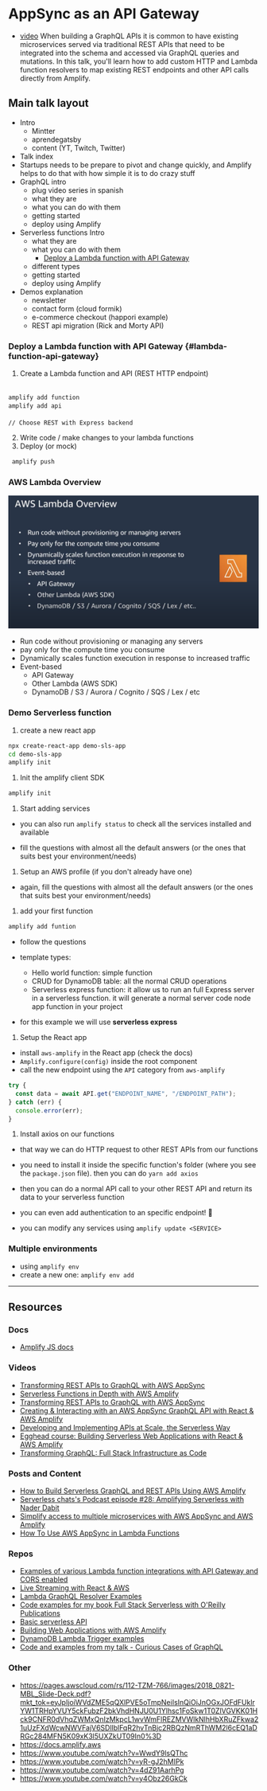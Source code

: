 # AppSync as an API Gateway

- [video](https://youtu.be/FVYqbM3JIWU?t=4534)
When building a GraphQL APIs it is common to have existing microservices served via traditional REST APIs that need to be integrated into the schema and accessed via GraphQL queries and mutations. In this talk, you'll learn how to add custom HTTP and Lambda function resolvers to map existing REST endpoints and other API calls directly from Amplify.

## Main talk layout

- Intro
  - Mintter
  - aprendegatsby
  - content (YT, Twitch, Twitter)
- Talk index
- Startups needs to be prepare to pivot and change quickly, and Amplify helps to do that with how simple it is to do crazy stuff
- GraphQL intro
  - plug video series in spanish
  - what they are
  - what you can do with them
  - getting started
  - deploy using Amplify
- Serverless functions Intro
  - what they are
  - what you can do with them
    - [Deploy a Lambda function with API Gateway](#lambda-function-api-gateway)
  - different types
  - getting started
  - deploy using Amplify
- Demos explanation
  - newsletter
  - contact form (cloud formik)
  - e-commerce checkout (happori example)
  - REST api migration (Rick and Morty API)

### Deploy a Lambda function with API Gateway {#lambda-function-api-gateway}

1. Create a Lambda function and API (REST HTTP endpoint)

```bash

amplify add function
amplify add api

// Choose REST with Express backend
```

2. Write code / make changes to your lambda functions
3. Deploy (or mock)

```bash
 amplify push
```

### AWS Lambda Overview

![Lambda Overview](./assets/lambda-overview.png)

- Run code without provisioning or managing any servers
- pay only for the compute time you consume
- Dynamically scales function execution in response to increased traffic
- Event-based
  - API Gateway
  - Other Lambda (AWS SDK)
  - DynamoDB / S3 / Aurora / Cognito / SQS / Lex / etc

### Demo Serverless function

1. create a new react app

```bash
npx create-react-app demo-sls-app
cd demo-sls-app
amplify init
```

1. Init the amplify client SDK

```bash
amplify init
```

1. Start adding services

- you can also run `amplify status` to check all the services installed and available

- fill the questions with almost all the default answers (or the ones that suits best your environment/needs)

1. Setup an AWS profile (if you don't already have one)

- again, fill the questions with almost all the default answers (or the ones that suits best your environment/needs)

1. add your first function

```bash
amplify add funtion
```

- follow the questions
- template types:

  - Hello world function: simple function
  - CRUD for DynamoDB table: all the normal CRUD operations
  - Serverless express function: it allow us to run an full Express server in a serverless function. it will generate a normal server code node app function in your project

- for this example we will use **serverless express**

1. Setup the React app

- install `aws-amplify` in the React app (check the docs)
- `Amplify.configure(config)` inside the root component
- call the new endpoint using the `API` category from `aws-amplify`

```js
try {
  const data = await API.get("ENDPOINT_NAME", "/ENDPOINT_PATH");
} catch (err) {
  console.error(err);
}
```

1. Install axios on our functions

- that way we can do HTTP request to other REST APIs from our functions
- you need to install it inside the specific function's folder (where you see the `package.json` file). then you can do `yarn add axios`
- then you can do a normal API call to your other REST API and return its data to your serverless function

- you can even add authentication to an specific endpoint! 🤯
- you can modify any services using `amplify update <SERVICE>`

### Multiple environments

- using `amplify env`
- create a new one: `amplify env add`

---

## Resources

### Docs

- [Amplify JS docs](https://docs.amplify.aws/start/q/integration/js)

### Videos

- [Transforming REST APIs to GraphQL with AWS AppSync](https://www.youtube.com/watch?v=4dZ91AarhPg)
- [Serverless Functions in Depth with AWS Amplify](https://www.youtube.com/watch?v=y4Obz26GkCk)
- [Transforming REST APIs to GraphQL with AWS AppSync](https://www.youtube.com/watch?v=4dZ91AarhPg)
- [Creating & Interacting with an AWS AppSync GraphQL API with React & AWS Amplify](https://www.youtube.com/watch?v=pZ61oDwrCK0)
- [Developing and Implementing APIs at Scale, the Serverless Way](https://www.youtube.com/watch?v=v9USkR6HTug)
- [Egghead course: Building Serverless Web Applications with React & AWS Amplify](https://egghead.io/courses/building-serverless-web-applications-with-react-aws-amplify)
- [Transforming GraphQL: Full Stack Infrastructure as Code](https://www.youtube.com/watch?v=yR-gJ2hMIPk)

### Posts and Content

- [How to Build Serverless GraphQL and REST APIs Using AWS Amplify](https://code.tutsplus.com/tutorials/how-to-build-serverless-graphql-and-rest-apis-using-aws-amplify--cms-31873)
- [Serverless chats's Podcast episode #28: Amplifying Serverless with Nader Dabit](https://www.serverlesschats.com/28)
- [Simplify access to multiple microservices with AWS AppSync and AWS Amplify](https://aws.amazon.com/blogs/mobile/appsync-microservices/)
- [How To Use AWS AppSync in Lambda Functions](https://janhesters.com/how-to-use-aws-appsync-in-lambda-functions/)

### Repos

- [Examples of various Lambda function integrations with API Gateway and CORS enabled](https://github.com/dabit3/api-gateway-lambda-in-various-runtimes)
- [Live Streaming with React & AWS](https://github.com/dabit3/react-aws-live-streaming)
- [Lambda GraphQL Resolver Examples](https://github.com/dabit3/lambda-graphql-resolver-examples)
- [Code examples for my book Full Stack Serverless with O'Reilly Publications](https://github.com/dabit3/full-stack-serverless-code)
- [Basic serverless API](https://github.com/dabit3/basic-serverless-api)
- [Building Web Applications with AWS Amplify](https://github.com/dabit3/aws-amplify-workshop-web)
- [DynamoDB Lambda Trigger examples](https://github.com/dabit3/dynamodb-triggers)
- [Code and examples from my talk - Curious Cases of GraphQL](https://github.com/dabit3/curious-cases-of-graphql)

### Other

- https://pages.awscloud.com/rs/112-TZM-766/images/2018_0821-MBL_Slide-Deck.pdf?mkt_tok=eyJpIjoiWVdZME5qQXlPVE5oTmpNeiIsInQiOiJnOGxJOFdFUklrYW1TRHpYVUY5ckFubzF2bkVhdHNJU0U1Ylhsc1FoSkw1T0ZlVGVKK01Hck9CNFR0dVhqZWMxQnIzMkpcL1wvWmFlREZMVWlkNlhHbXRuZFkwa21uUzFXdWcwNWVFajV6SDllblFqR2hvTnBjc2RBQzNmRThWM2l6cEQ1aDRGc284MFN5K09xK3l5UXZkUT09In0%3D
- https://docs.amplify.aws
- https://www.youtube.com/watch?v=WwdY9lsQThc
- https://www.youtube.com/watch?v=yR-gJ2hMIPk
- https://www.youtube.com/watch?v=4dZ91AarhPg
- https://www.youtube.com/watch?v=y4Obz26GkCk

